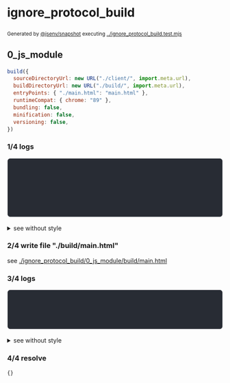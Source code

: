 # ignore_protocol_build

<sub>
  Generated by <a href="https://github.com/jsenv/core/tree/main/packages/independent/snapshot">@jsenv/snapshot</a> executing <a href="../ignore_protocol_build.test.mjs">../ignore_protocol_build.test.mjs</a>
</sub>

## 0_js_module

```js
build({
  sourceDirectoryUrl: new URL("./client/", import.meta.url),
  buildDirectoryUrl: new URL("./build/", import.meta.url),
  entryPoints: { "./main.html": "main.html" },
  runtimeCompat: { chrome: "89" },
  bundling: false,
  minification: false,
  versioning: false,
})
```

### 1/4 logs

![img](ignore_protocol_build/0_js_module/log_group.svg)

<details>
  <summary>see without style</summary>

```console

build "./main.html"
⠋ generate source graph
✔ generate source graph (done in <X> second)
⠋ generate build graph
✔ generate build graph (done in <X> second)
⠋ write files in build directory

```

</details>


### 2/4 write file "./build/main.html"

see [./ignore_protocol_build/0_js_module/build/main.html](./ignore_protocol_build/0_js_module/build/main.html)

### 3/4 logs

![img](ignore_protocol_build/0_js_module/log_group_1.svg)

<details>
  <summary>see without style</summary>

```console
✔ write files in build directory (done in <X> second)
--- build files ---  
- html : 1 (713 B / 100 %)
- total: 1 (713 B / 100 %)
--------------------
```

</details>


### 4/4 resolve

```js
{}
```